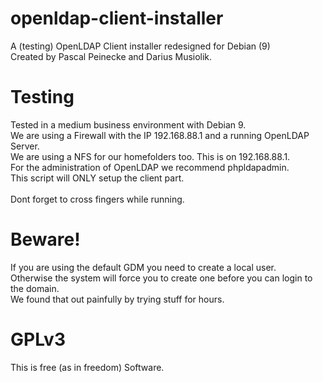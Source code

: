 # openldap-client-installer
A (testing) OpenLDAP Client installer redesigned for Debian (9) <br>
Created by Pascal Peinecke and Darius Musiolik.

# Testing
Tested in a medium business environment with Debian 9. <br>
We are using a Firewall with the IP 192.168.88.1 and a running OpenLDAP Server. <br>
We are using a NFS for our homefolders too. This is on 192.168.88.1. <br>
For the administration of OpenLDAP we recommend phpldapadmin. <br>
This script will ONLY setup the client part. <br>
<br>
Dont forget to cross fingers while running. <br>
# Beware!
If you are using the default GDM you need to create a local user. <br>
Otherwise the system will force you to create one before you can login to the domain. <br>
We found that out painfully by trying stuff for hours. <br>
# GPLv3
This is free (as in freedom) Software. <br>
